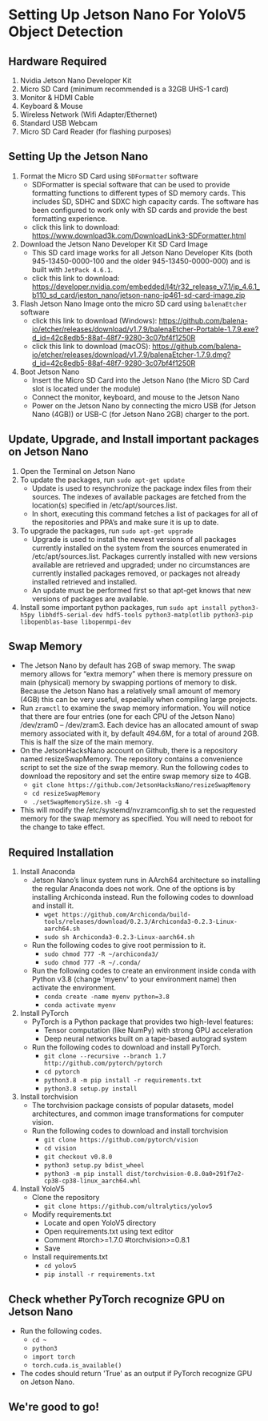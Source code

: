 # Setting Up Jetson Nano For YoloV5 Object Detection

## Hardware Required
1. Nvidia Jetson Nano Developer Kit
2. Micro SD Card (minimum recommended is a 32GB UHS-1 card)
3. Monitor & HDMI Cable
4. Keyboard & Mouse
5. Wireless Network (Wifi Adapter/Ethernet)
6. Standard USB Webcam
7. Micro SD Card Reader (for flashing purposes)

## Setting Up the Jetson Nano
1. Format the Micro SD Card using `SDFormatter` software
   - SDFormatter is special software that can be used to provide formatting functions to different types of SD memory cards. This includes SD, SDHC and SDXC high capacity cards. The software has been configured to work only with SD cards and provide the best formatting experience.
   - click this link to download: https://www.download3k.com/DownloadLink3-SDFormatter.html
2. Download the Jetson Nano Developer Kit SD Card Image
   - This SD card image works for all Jetson Nano Developer Kits (both 945-13450-0000-100 and the older 945-13450-0000-000) and is built with `JetPack 4.6.1`.
   - click this link to download: https://developer.nvidia.com/embedded/l4t/r32_release_v7.1/jp_4.6.1_b110_sd_card/jeston_nano/jetson-nano-jp461-sd-card-image.zip
3. Flash Jetson Nano Image onto the micro SD card using `balenaEtcher` software
   - click this link to download (Windows): https://github.com/balena-io/etcher/releases/download/v1.7.9/balenaEtcher-Portable-1.7.9.exe?d_id=42c8edb5-88af-48f7-9280-3c07bf4f1250R
   - click this link to download (macOS): https://github.com/balena-io/etcher/releases/download/v1.7.9/balenaEtcher-1.7.9.dmg?d_id=42c8edb5-88af-48f7-9280-3c07bf4f1250R
4. Boot Jetson Nano
   - Insert the Micro SD Card into the Jetson Nano (the Micro SD Card slot is located under the module)
   - Connect the monitor, keyboard, and mouse to the Jetson Nano
   - Power on the Jetson Nano by connecting the micro USB (for Jetson Nano (4GB)) or USB-C (for Jetson Nano 2GB) charger to the port.

## Update, Upgrade, and Install important packages on Jetson Nano
1. Open the Terminal on Jetson Nano
2. To update the packages, run `sudo apt-get update`
   - Update is used to resynchronize the package index files from their sources. The indexes of available packages are fetched from the location(s) specified in /etc/apt/sources.list.
   - In short, executing this command fetches a list of packages for all of the repositories and PPA’s and make sure it is up to date.
3. To upgrade the packages, run `sudo apt-get upgrade`
   - Upgrade is used to install the newest versions of all packages currently installed on the system from the sources enumerated in /etc/apt/sources.list. Packages currently installed with new versions available are retrieved and upgraded; under no circumstances are currently installed packages removed, or packages not already installed retrieved and installed.
   - An update must be performed first so that apt-get knows that new versions of packages are available.
4. Install some important python packages, run `sudo apt install python3-h5py libhdf5-serial-dev hdf5-tools python3-matplotlib python3-pip libopenblas-base libopenmpi-dev`

## Swap Memory
- The Jetson Nano by default has 2GB of swap memory. The swap memory allows for “extra memory” when there is memory pressure on main (physical) memory by swapping portions of memory to disk. Because the Jetson Nano has a relatively small amount of memory (4GB) this can be very useful, especially when compiling large projects.
- Run `zramctl` to examine the swap memory information. You will notice that there are four entries (one for each CPU of the Jetson Nano) /dev/zram0 – /dev/zram3. Each device has an allocated amount of swap memory associated with it, by default 494.6M, for a total of around 2GB. This is half the size of the main memory.
- On the JetsonHacksNano account on Github, there is a repository named resizeSwapMemory. The repository contains a convenience script to set the size of the swap memory. Run the following codes to download the repository and set the entire swap memory size to 4GB.
  - `git clone https://github.com/JetsonHacksNano/resizeSwapMemory`
  - `cd resizeSwapMemory`
  - `./setSwapMemorySize.sh -g 4`
- This will modify the /etc/systemd/nvzramconfig.sh to set the requested memory for the swap memory as specified. You will need to reboot for the change to take effect.

## Required Installation
1. Install Anaconda
   - Jetson Nano’s linux system runs in AArch64 architecture so installing the regular Anaconda does not work. One of the options is by installing Archiconda instead. Run the following codes to download and install it.
     - `wget https://github.com/Archiconda/build-tools/releases/download/0.2.3/Archiconda3-0.2.3-Linux-aarch64.sh`
     - `sudo sh Archiconda3-0.2.3-Linux-aarch64.sh`
   - Run the following codes to give root permission to it.
     - `sudo chmod 777 -R ~/archiconda3/`
     - `sudo chmod 777 -R ~/.conda/`
   - Run the following codes to create an environment inside conda with Python v3.8 (change 'myenv' to your environment name) then activate the environment.
     - `conda create -name myenv python=3.8`
     - `conda activate myenv`
2. Install PyTorch
   - PyTorch is a Python package that provides two high-level features:
     - Tensor computation (like NumPy) with strong GPU acceleration
     - Deep neural networks built on a tape-based autograd system
   - Run the following codes to download and install PyTorch.
     - `git clone --recursive --branch 1.7 http://github.com/pytorch/pytorch`
     - `cd pytorch`
     - `python3.8 -m pip install -r requirements.txt`
     - `python3.8 setup.py install`
3. Install torchvision
   - The torchvision package consists of popular datasets, model architectures, and common image transformations for computer vision.
   - Run the following codes to download and install torchvision
     - `git clone https://github.com/pytorch/vision`
     - `cd vision`
     - `git checkout v0.8.0`
     - `python3 setup.py bdist_wheel`
     - `python3 -m pip install dist/torchvision-0.8.0a0+291f7e2-cp38-cp38-linux_aarch64.whl`
4. Install YoloV5
   - Clone the repository
     - `git clone https://github.com/ultralytics/yolov5`
   - Modify requirements.txt
     - Locate and open YoloV5 directory
     - Open requirements.txt using text editor
     - Comment #torch>=1.7.0 #torchvision>=0.8.1
     - Save
   - Install requirements.txt
     - `cd yolov5`
     - `pip install -r requirements.txt`

## Check whether PyTorch recognize GPU on Jetson Nano
- Run the following codes.
  - `cd ~`
  - `python3`
  - `import torch`
  - `torch.cuda.is_available()`
- The codes should return 'True' as an output if PyTorch recognize GPU on Jetson Nano.

## We're good to go!
